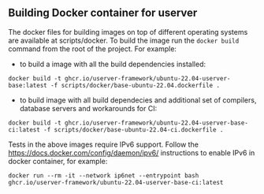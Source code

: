 ## Building Docker container for userver

The docker files for building images on top of different operating systems
are available at scripts/docker. To build the image run the `docker build`
command from the root of the project. For example:

* to build a image with all the build dependencies installed:
```
docker build -t ghcr.io/userver-framework/ubuntu-22.04-userver-base:latest -f scripts/docker/base-ubuntu-22.04.dockerfile .
```


* to build image with all build dependecies and additional set of compilers, database servers and workarounds for CI:
```
docker build -t ghcr.io/userver-framework/ubuntu-22.04-userver-base-ci:latest -f scripts/docker/base-ubuntu-22.04-ci.dockerfile .
```

Tests in the above images require IPv6 support. Follow the
https://docs.docker.com/config/daemon/ipv6/ instructions to enable IPv6 in
docker container, for example:
```
docker run --rm -it --network ip6net --entrypoint bash ghcr.io/userver-framework/ubuntu-22.04-userver-base-ci:latest
```
